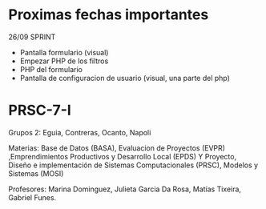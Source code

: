 # Proximas fechas importantes 
  
26/09 SPRINT
- Pantalla formulario (visual)
- Empezar PHP de los filtros
- PHP del formulario
- Pantalla de configuracion de usuario (visual, una parte del php)
                 

                

# PRSC-7-I
Grupos 2: Eguia, Contreras, Ocanto, Napoli

Materias: Base de Datos (BASA), Evaluacion de Proyectos (EVPR) ,Emprendimientos Productivos y Desarrollo Local (EPDS) Y Proyecto, Diseño e implementación de Sistemas Computacionales (PRSC), Modelos y Sistemas (MOSI)

Profesores: Marina Dominguez, Julieta Garcia Da Rosa, Matías Tixeira, Gabriel Funes.
